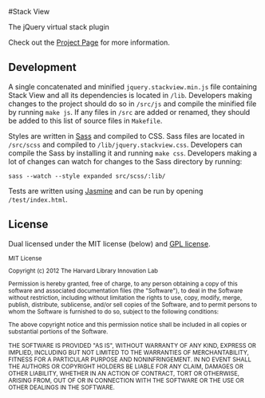 #Stack View

The jQuery virtual stack plugin

Check out the [Project Page](http://librarylab.law.harvard.edu/stackview/demo) for more information.

## Development

A single concatenated and minified `jquery.stackview.min.js` file containing Stack View and all its dependencies is located in `/lib`.  Developers making changes to the project should do so in `/src/js` and compile the minified file by running `make js`.  If any files in `/src` are added or renamed, they should be added to this list of source files in `Makefile`.

Styles are written in [Sass](http://sass-lang.com) and compiled to CSS.  Sass files are located in `/src/scss` and compiled to `/lib/jquery.stackview.css`. Developers can compile the Sass by installing it and running `make css`.  Developers making a lot of changes can watch for changes to the Sass directory by running:

```
sass --watch --style expanded src/scss/:lib/
```

Tests are written using [Jasmine](https://jasmine.github.io/) and can be run by opening `/test/index.html`.

## License

Dual licensed under the MIT license (below) and [GPL license](http://www.gnu.org/licenses/gpl-3.0.html).

<small>
MIT License

Copyright (c) 2012 The Harvard Library Innovation Lab

Permission is hereby granted, free of charge, to any person obtaining a copy of this software and associated documentation files (the "Software"), to deal in the Software without restriction, including without limitation the rights to use, copy, modify, merge, publish, distribute, sublicense, and/or sell copies of the Software, and to permit persons to whom the Software is furnished to do so, subject to the following conditions:

The above copyright notice and this permission notice shall be included in all copies or substantial portions of the Software.

THE SOFTWARE IS PROVIDED "AS IS", WITHOUT WARRANTY OF ANY KIND, EXPRESS OR IMPLIED, INCLUDING BUT NOT LIMITED TO THE WARRANTIES OF MERCHANTABILITY, FITNESS FOR A PARTICULAR PURPOSE AND NONINFRINGEMENT. IN NO EVENT SHALL THE AUTHORS OR COPYRIGHT HOLDERS BE LIABLE FOR ANY CLAIM, DAMAGES OR OTHER LIABILITY, WHETHER IN AN ACTION OF CONTRACT, TORT OR OTHERWISE, ARISING FROM, OUT OF OR IN CONNECTION WITH THE SOFTWARE OR THE USE OR OTHER DEALINGS IN THE SOFTWARE.
</small>
